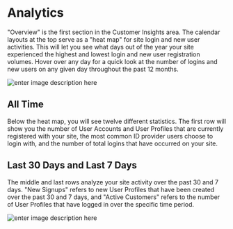 # Analytics

"Overview" is the first section in the Customer Insights area. The calendar layouts at the top serve as a "heat map" for site login and new user activities. This will let you see what days out of the year your site experienced the highest and lowest login and new user registration volumes. Hover over any day for a quick look at the number of logins and new users on any given day throughout the past 12 months.

![enter image description here](https://apidocs.lrcontent.com/images/Insights---LoginRadius-User-Dashboard_86865e96f1521a33b2.31476162.png "")

## All Time

Below the heat map, you will see twelve different statistics. The first row will show you the number of User Accounts and User Profiles that are currently registered with your site, the most common ID provider users choose to login with, and the number of total logins that have occurred on your site.


## Last 30 Days and Last 7 Days

The middle and last rows analyze your site activity over the past 30 and 7 days. "New Signups" refers to new User Profiles that have been created over the past 30 and 7 days, and  "Active Customers" refers to the number of User Profiles that have logged in over the specific time period.

![enter image description here](https://apidocs.lrcontent.com/images/Insights---LoginRadius-User-Dashboard-1_9205e96f1a49f8af9.27191287.png "")